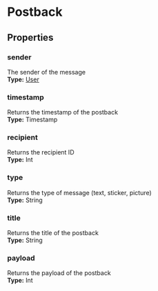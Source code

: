 # Postback

## Properties

### sender
The sender of the message  
**Type:** [User](user.md)

### timestamp
Returns the timestamp of the postback  
**Type:** Timestamp

### recipient
Returns the recipient ID  
**Type:** Int

### type
Returns the type of message (text, sticker, picture)  
**Type:** String

### title
Returns the title of the postback  
**Type:** String

### payload
Returns the payload of the postback  
**Type:** Int